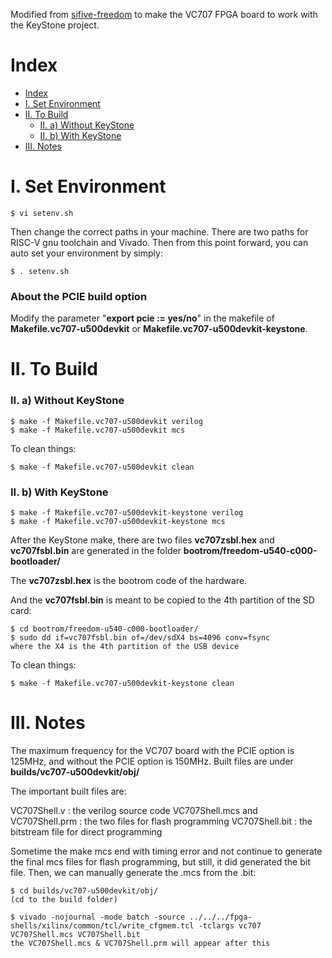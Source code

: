 Modified from [sifive-freedom](https://github.com/sifive/freedom) to make the VC707 FPGA board to work with the KeyStone project.

# Index

- [Index](#index)
- [I. Set Environment](#i-set-environment)
- [II. To Build](#ii-to-build)
  * [II. a) Without KeyStone](#ii-a-without-keystone)
  * [II. b) With KeyStone](#ii-b-with-keystone)
- [III. Notes](#iii-notes)

# I. Set Environment

	$ vi setenv.sh

Then change the correct paths in your machine. There are two paths for RISC-V gnu toolchain and Vivado.	Then from this point forward, you can auto set your environment by simply:

	$ . setenv.sh

### About the PCIE build option

Modify the parameter "**export pcie := yes/no**" in the makefile of **Makefile.vc707-u500devkit** or **Makefile.vc707-u500devkit-keystone**.

# II. To Build

### II. a) Without KeyStone

	$ make -f Makefile.vc707-u500devkit verilog
	$ make -f Makefile.vc707-u500devkit mcs
	
To clean things:
	
	$ make -f Makefile.vc707-u500devkit clean

### II. b) With KeyStone

	$ make -f Makefile.vc707-u500devkit-keystone verilog
	$ make -f Makefile.vc707-u500devkit-keystone mcs

After the KeyStone make, there are two files **vc707zsbl.hex** and **vc707fsbl.bin** are generated in the folder **bootrom/freedom-u540-c000-bootloader/**

The **vc707zsbl.hex** is the bootrom code of the hardware.

And the **vc707fsbl.bin** is meant to be copied to the 4th partition of the SD card:

	$ cd bootrom/freedom-u540-c000-bootloader/
	$ sudo dd if=vc707fsbl.bin of=/dev/sdX4 bs=4096 conv=fsync
	where the X4 is the 4th partition of the USB device
	
To clean things:

	$ make -f Makefile.vc707-u500devkit-keystone clean

# III. Notes

The maximum frequency for the VC707 board with the PCIE option is 125MHz, and without the PCIE option is 150MHz. Built files are under **builds/vc707-u500devkit/obj/**

The important built files are:
	
   VC707Shell.v				: the verilog source code
   VC707Shell.mcs and VC707Shell.prm	: the two files for flash programming
   VC707Shell.bit			: the bitstream file for direct programming

Sometime the make mcs end with timing error and not continue to generate the final mcs files for flash programming, but still, it did generated the bit file. Then, we can manually generate the .mcs from the .bit:

	$ cd builds/vc707-u500devkit/obj/
	(cd to the build folder)
	
	$ vivado -nojournal -mode batch -source ../../../fpga-shells/xilinx/common/tcl/write_cfgmem.tcl -tclargs vc707 VC707Shell.mcs VC707Shell.bit
	the VC707Shell.mcs & VC707Shell.prm will appear after this
